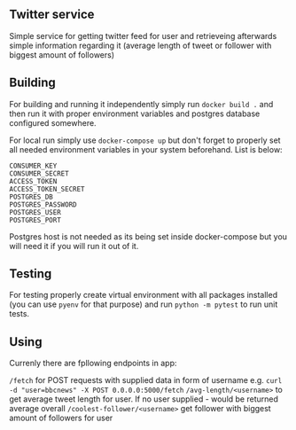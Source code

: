 ## Twitter service

Simple service for getting twitter feed for user and retrieveing afterwards simple information regarding it (average length of tweet or follower with biggest amount of followers)

## Building

For building and running it independently simply run `docker build .` and then run it with proper environment variables and postgres database configured somewhere.

For local run simply use `docker-compose up` but don't forget to properly set all needed environment variables in your system beforehand. List is below:
```
CONSUMER_KEY
CONSUMER_SECRET
ACCESS_TOKEN
ACCESS_TOKEN_SECRET
POSTGRES_DB
POSTGRES_PASSWORD
POSTGRES_USER
POSTGRES_PORT
```
Postgres host is not needed as its being set inside docker-compose but you will need it if you will run it out of it.

## Testing

For testing properly create virtual environment with all packages installed (you can use `pyenv` for that purpose) and run `python -m pytest` to run unit tests.

## Using

Currenly there are fpllowing endpoints in app:

`/fetch` for POST requests with supplied data in form of username e.g. `curl -d "user=bbcnews" -X POST 0.0.0.0:5000/fetch` 
`/avg-length/<username>` to get average tweet length for user. If no user supplied - would be returned average overall
`/coolest-follower/<username>` get follower with biggest amount of followers for user